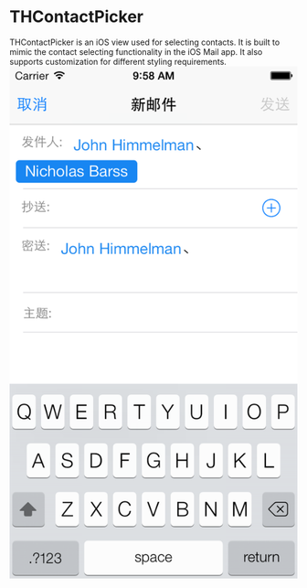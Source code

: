 THContactPicker
===============

THContactPicker is an iOS view used for selecting contacts. It is built to mimic the contact selecting functionality in the iOS Mail app. It also supports customization for different styling requirements.
![image](screenshot.png "github")
